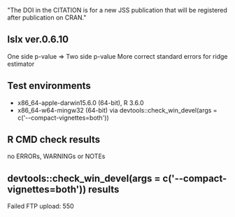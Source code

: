 "The DOI in the CITATION is for a new JSS publication that will be registered after publication on CRAN."

## lslx ver.0.6.10
One side p-value => Two side p-value
More correct standard errors for ridge estimator

## Test environments
* x86_64-apple-darwin15.6.0 (64-bit), R 3.6.0
* x86_64-w64-mingw32 (64-bit) via devtools::check_win_devel(args = c('--compact-vignettes=both'))

## R CMD check results
no ERRORs, WARNINGs or NOTEs

## devtools::check_win_devel(args = c('--compact-vignettes=both')) results
Failed FTP upload: 550
